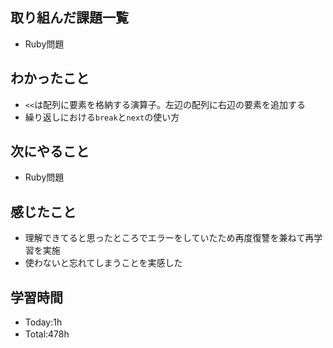 ## 取り組んだ課題一覧
- Ruby問題

## わかったこと
- `<<`は配列に要素を格納する演算子。左辺の配列に右辺の要素を追加する
- 繰り返しにおける`break`と`next`の使い方

## 次にやること
- Ruby問題

## 感じたこと
- 理解できてると思ったところでエラーをしていたため再度復讐を兼ねて再学習を実施
- 使わないと忘れてしまうことを実感した
## 学習時間
- Today:1h
- Total:478h　
 
